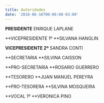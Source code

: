 ```yaml
---
title: Autoridades
date: '2018-06-16T00:00:00-03:00'
---
```

**PRESIDENTE** ENRIQUE LAPLANE

**VICEPRESIDENTE 1º **SILVANA HANGLIN

**VICEPRESIDENTE 2º** SANDRA CONTI

**SECRETARIA **SILVINA CAISSON

**PRO-SECRETARIA **ROSARIO GUERRERO

**TESORERO **JUAN MANUEL PEREYRA

**PRO-TESORERA **SILVINA MOSQUEIRA

**VOCAL 1º **VERONICA PINO
